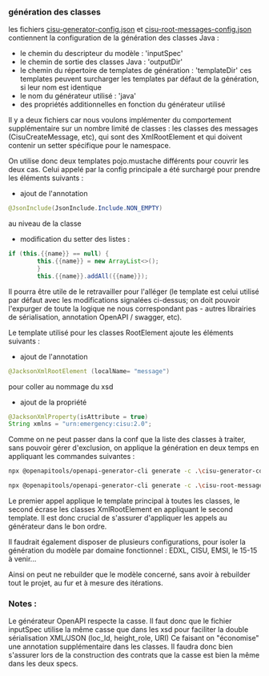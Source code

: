 ### génération des classes
les fichiers [cisu-generator-config.json](cisu-generator-config.json) et [cisu-root-messages-config.json](cisu-root-messages-config.json) contiennent la configuration de la génération des classes Java :
- le chemin du descripteur du modèle : 'inputSpec'
- le chemin de sortie des classes Java : 'outputDir'
- le chemin du répertoire de templates de génération : 'templateDir'
    ces templates peuvent surcharger les templates par défaut de la génération, si leur nom est identique
- le nom du générateur utilisé : 'java'
- des propriétés additionnelles en fonction du générateur utilisé

Il y a deux fichiers car nous voulons implémenter du comportement supplémentaire sur un nombre limité de classes : les classes des messages (CisuCreateMessage, etc),
qui sont des XmlRootElement et qui doivent contenir un setter spécifique pour le namespace.

On utilise donc deux templates pojo.mustache différents pour couvrir les deux cas.
Celui appelé par la config principale a été surchargé pour prendre les éléments suivants :
- ajout de l'annotation
```java
@JsonInclude(JsonInclude.Include.NON_EMPTY)
```
au niveau de la classe
- modification du setter des listes :
```java
if (this.{{name}} == null) {
        this.{{name}} = new ArrayList<>();
        }
        this.{{name}}.addAll({{name}});
```

Il pourra être utile de le retravailler pour l'alléger (le template est celui utilisé par défaut avec les modifications signalées ci-dessus; on doit pouvoir l'expurger de toute la logique ne nous correspondant pas - autres librairies de sérialisation, annotation OpenAPI / swagger, etc).


Le template utilisé pour les classes RootElement ajoute les éléments suivants :
- ajout de l'annotation 
```java
@JacksonXmlRootElement (localName= "message")
```
pour coller au nommage du xsd
- ajout de la propriété
```java
@JacksonXmlProperty(isAttribute = true)
String xmlns = "urn:emergency:cisu:2.0";
```


Comme on ne peut passer dans la conf que la liste des classes à traiter, sans pouvoir gérer d'exclusion, on applique la génération en deux temps en appliquant les commandes suivantes :

```bash
npx @openapitools/openapi-generator-cli generate -c .\cisu-generator-config.json

npx @openapitools/openapi-generator-cli generate -c .\cisu-root-messages-config.json
```

Le premier appel applique le template principal à toutes les classes, le second écrase les classes XmlRootElement en appliquant le second template. Il est donc crucial de s'assurer d'appliquer les appels au générateur dans le bon ordre.


Il faudrait également disposer de plusieurs configurations, pour isoler la génération du modèle par domaine fonctionnel : EDXL, CISU, EMSI, le 15-15 à venir...

Ainsi on peut ne rebuilder que le modèle concerné, sans avoir à rebuilder tout le projet, au fur et à mesure des itérations.


### Notes :
Le générateur OpenAPI respecte la casse. Il faut donc que le fichier inputSpec utilise la même casse que dans les xsd pour faciliter la double sérialisation XML/JSON
(loc_Id, height_role, URI)
Ce faisant on "économise" une annotation supplémentaire dans les classes.
Il faudra donc bien s'assurer lors de la construction des contrats que la casse est bien la même dans les deux specs. 









